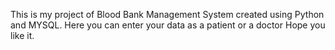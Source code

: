 This is my project of Blood Bank Management System created using Python and MYSQL.
Here you can enter your data as a patient or a doctor
Hope you like it.
